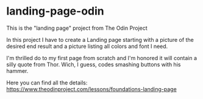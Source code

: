 # landing-page-odin
This is the "landing page" project from The Odin Project

In this project I have to create a Landing page starting with a picture of the desired end result and a picture listing all colors and font I need.

I'm thrilled do to my first page from scratch and I'm honored it will contain a silly quote from Thor. Wich, I guess, codes smashing buttons with his hammer.

Here you can find all  the details: https://www.theodinproject.com/lessons/foundations-landing-page